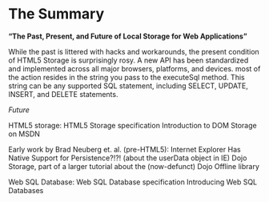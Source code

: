 # The Summary

**“The Past, Present, and Future of Local Storage for Web Applications”**

While the past is littered with hacks and workarounds, the present condition of HTML5 Storage is surprisingly rosy. A new API has been standardized and implemented across all major browsers, platforms, and devices.
most of the action resides in the string you pass to the executeSql method. This string can be any supported SQL statement, including SELECT, UPDATE, INSERT, and DELETE statements. 

*Future*

HTML5 storage:
HTML5 Storage specification
Introduction to DOM Storage on MSDN

Early work by Brad Neuberg et. al. (pre-HTML5):
Internet Explorer Has Native Support for Persistence?!?! (about the userData object in IE)
Dojo Storage, part of a larger tutorial about the (now-defunct) Dojo Offline library

Web SQL Database:
Web SQL Database specification
Introducing Web SQL Databases
